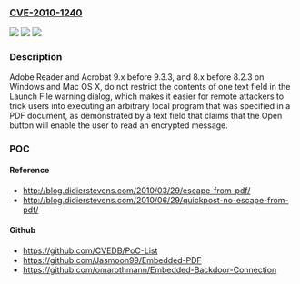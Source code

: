 ### [CVE-2010-1240](https://cve.mitre.org/cgi-bin/cvename.cgi?name=CVE-2010-1240)
![](https://img.shields.io/static/v1?label=Product&message=n%2Fa&color=blue)
![](https://img.shields.io/static/v1?label=Version&message=n%2Fa&color=blue)
![](https://img.shields.io/static/v1?label=Vulnerability&message=n%2Fa&color=brighgreen)

### Description

Adobe Reader and Acrobat 9.x before 9.3.3, and 8.x before 8.2.3 on Windows and Mac OS X, do not restrict the contents of one text field in the Launch File warning dialog, which makes it easier for remote attackers to trick users into executing an arbitrary local program that was specified in a PDF document, as demonstrated by a text field that claims that the Open button will enable the user to read an encrypted message.

### POC

#### Reference
- http://blog.didierstevens.com/2010/03/29/escape-from-pdf/
- http://blog.didierstevens.com/2010/06/29/quickpost-no-escape-from-pdf/

#### Github
- https://github.com/CVEDB/PoC-List
- https://github.com/Jasmoon99/Embedded-PDF
- https://github.com/omarothmann/Embedded-Backdoor-Connection

